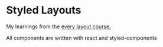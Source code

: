 # Styled Layouts

My learnings from the [every layout course.](https://every-layout.dev/)

All components are written with react and styled-components
